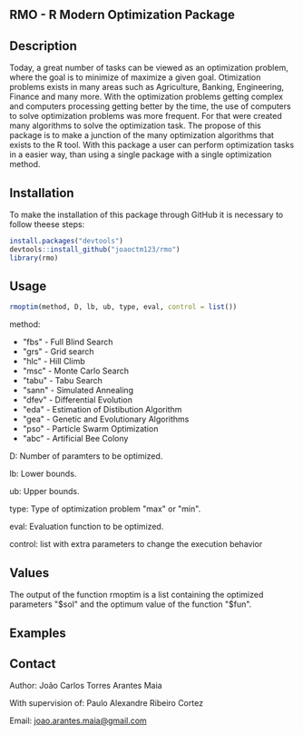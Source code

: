 ## RMO - R Modern Optimization Package

## Description

Today, a great number of tasks can be viewed as an optimization problem, where the goal is to minimize of maximize a given goal. Otimization problems exists in many areas such as Agriculture, Banking, Engineering, Finance and many more. With the optimization problems getting complex and computers processing getting better by the time, the use of computers to solve optimization problems was more frequent. For that were created many algorithms to solve the optimization task. The propose of this package is to make a junction of the many optimization algorithms that exists to the R tool. With this package a user can perform optimization tasks in a easier way, than using a single package with a single optimization method.

## Installation

To make the installation of this package through GitHub it is necessary to follow theese steps:

```r
install.packages("devtools")
devtools::install_github("joaoctm123/rmo")
library(rmo)
```

## Usage

```r
rmoptim(method, D, lb, ub, type, eval, control = list())
```

method:
  - "fbs" - Full Blind Search
  - "grs" - Grid search
  - "hlc" - Hill Climb
  - "msc" - Monte Carlo Search
  - "tabu" - Tabu Search
  - "sann" - Simulated Annealing
  - "dfev" - Differential Evolution
  - "eda" - Estimation of Distibution Algorithm
  - "gea" - Genetic and Evolutionary Algorithms
  - "pso" - Particle Swarm Optimization
  - "abc" - Artificial Bee Colony
  
D: Number of paramters to be optimized.

lb: Lower bounds.

ub: Upper bounds.

type: Type of optimization problem "max" or "min".

eval: Evaluation function to be optimized.

control: list with extra parameters to change the execution behavior

## Values

The output of the function rmoptim is a list containing the optimized parameters "$sol" and the
optimum value of the function "$fun".


## Examples



## Contact 

Author: João Carlos Torres Arantes Maia

With supervision of: Paulo Alexandre Ribeiro Cortez

Email: joao.arantes.maia@gmail.com
